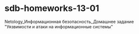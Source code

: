# sdb-homeworks-13-01
Netology_Информационная безопасность_Домашнее задание "Уязвимости и атаки на информационные системы"
